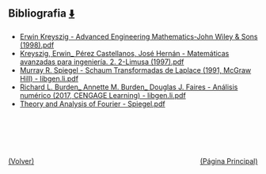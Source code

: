 
<html>
<body>
<h2>Bibliografia <a href="https://downgit.github.io/#/home?url=https://github.com/Apuntes-FIUBA/Apuntes-Electronica/tree/main/95 - Computación/9504 - Analisis Numerico I/Comision Schwarz-Sosa/Bibliografia" style="font-size:20px">  ⬇️ </a></h2>
<ul>
    <li><a href="Erwin Kreyszig - Advanced Engineering Mathematics-John Wiley & Sons (1998).pdf">Erwin Kreyszig - Advanced Engineering Mathematics-John Wiley & Sons (1998).pdf</a></li>
    <li><a href="Kreyszig, Erwin_ Pérez Castellanos, José Hernán - Matemáticas avanzadas para ingeniería. 2. 2-Limusa (1997).pdf">Kreyszig, Erwin_ Pérez Castellanos, José Hernán - Matemáticas avanzadas para ingeniería. 2. 2-Limusa (1997).pdf</a></li>
    <li><a href="Murray R. Spiegel - Schaum Transformadas de Laplace (1991, McGraw Hill) - libgen.li.pdf">Murray R. Spiegel - Schaum Transformadas de Laplace (1991, McGraw Hill) - libgen.li.pdf</a></li>
    <li><a href="Richard L. Burden_ Annette M. Burden_ Douglas J. Faires - Análisis numérico (2017, CENGAGE Learning) - libgen.li.pdf">Richard L. Burden_ Annette M. Burden_ Douglas J. Faires - Análisis numérico (2017, CENGAGE Learning) - libgen.li.pdf</a></li>
    <li><a href="Theory and Analysis of Fourier - Spiegel.pdf">Theory and Analysis of Fourier - Spiegel.pdf</a></li>
</ul>
</body>
</html>








<br><br><br><br><br><a href="../" style="float: left">(Volver)</a> <a href="https://apuntes-fiuba.github.io/Apuntes-Electronica" style="float: right">(Página Principal)</a>
